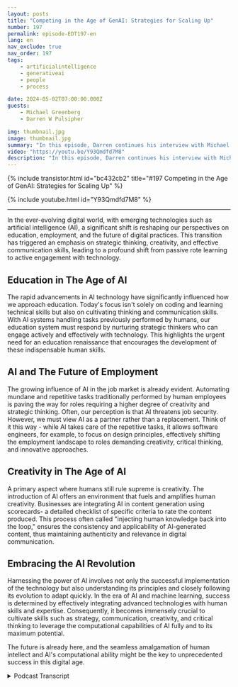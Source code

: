 ```yaml
---
layout: posts
title: "Competing in the Age of GenAI: Strategies for Scaling Up"
number: 197
permalink: episode-EDT197-en
lang: en
nav_exclude: true
nav_order: 197
tags:
    - artificialintelligence
    - generativeai
    - people
    - process

date: 2024-05-02T07:00:00.000Z
guests:
    - Michael Greenberg
    - Darren W Pulsipher

img: thumbnail.jpg
image: thumbnail.jpg
summary: "In this episode, Darren continues his interview with Michael Greenberg about the impact of Generative AI in various industries, including education, information workers, healthcare, and more. "
video: "https://youtu.be/Y93Qmdfd7M8"
description: "In this episode, Darren continues his interview with Michael Greenberg about the impact of Generative AI in various industries, including education, information workers, healthcare, and more. "
---
```


<div>
{% include transistor.html id="bc432cb2" title="#197 Competing in the Age of GenAI: Strategies for Scaling Up" %}

{% include youtube.html id="Y93Qmdfd7M8" %}
</div>

---

In the ever-evolving digital world, with emerging technologies such as artificial intelligence (AI), a significant shift is reshaping our perspectives on education, employment, and the future of digital practices. This transition has triggered an emphasis on strategic thinking, creativity, and effective communication skills, leading to a profound shift from passive rote learning to active engagement with technology.

## Education in The Age of AI 

The rapid advancements in AI technology have significantly influenced how we approach education. Today's focus isn't solely on coding and learning technical skills but also on cultivating thinking and communication skills. With AI systems handling tasks previously performed by humans, our education system must respond by nurturing strategic thinkers who can engage actively and effectively with technology. This highlights the urgent need for an education renaissance that encourages the development of these indispensable human skills.

## AI and The Future of Employment 

The growing influence of AI in the job market is already evident. Automating mundane and repetitive tasks traditionally performed by human employees is paving the way for roles requiring a higher degree of creativity and strategic thinking. Often, our perception is that AI threatens job security. However, we must view AI as a partner rather than a replacement. Think of it this way - while AI takes care of the repetitive tasks, it allows software engineers, for example, to focus on design principles, effectively shifting the employment landscape to roles demanding creativity, critical thinking, and innovative approaches.

## Creativity in The Age of AI 

A primary aspect where humans still rule supreme is creativity. The introduction of AI offers an environment that fuels and amplifies human creativity. Businesses are integrating AI in content generation using scorecards- a detailed checklist of specific criteria to rate the content produced. This process often called "injecting human knowledge back into the loop," ensures the consistency and applicability of AI-generated content, thus maintaining authenticity and relevance in digital communication.

## Embracing the AI Revolution 

Harnessing the power of AI involves not only the successful implementation of the technology but also understanding its principles and closely following its evolution to adapt quickly. In the era of AI and machine learning, success is determined by effectively integrating advanced technologies with human skills and expertise. Consequently, it becomes immensely crucial to cultivate skills such as strategy, communication, creativity, and critical thinking to leverage the computational capabilities of AI fully and to its maximum potential. 

The future is already here, and the seamless amalgamation of human intellect and AI's computational ability might be the key to unprecedented success in this digital age.



<details>
<summary> Podcast Transcript </summary>

<p></p>

</details>
